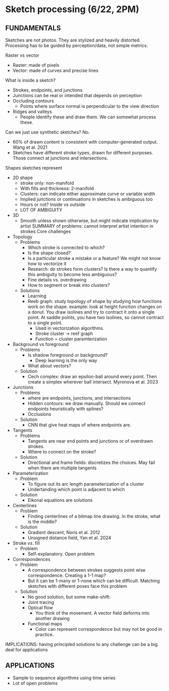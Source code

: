 # Sketch processing (6/22, 2PM)

## FUNDAMENTALS
Sketches are not photos. They are stylized and heavily distorted. Processing has to be guided by perception/data, not simple metrics.

Raster vs vector
- Raster: made of pixels
- Vector: made of curves and precise lines

What is inside a sketch?
- Strokes, endpoints, and junctions
- Junctions can be real or intended that depends on perception
- Occluding contours
    - Points where surface normal is perpendicular to the view direction
- Ridges and valleys
    - People identify these and draw them. We can somewhat process these.

Can we just use synthetic sketches? No.
- 60% of drawn content is consistent with computer-generated output. Wang et al. 2021
- Sketches have different stroke types, drawn for different purposes. Those connect at junctions and intersections. 

Shapes sketches represent
- 2D shape
    - stroke only: non-manifold
    - With fills and thickness: 2-manifold
    - Clusters: can indicate either approximate curve or variable width
    - Implied junctions or continuations in sketches is ambiguous too
    - Hours or not? Inside vs outside
    - LOT OF AMBIGUITY
- 3D
    - Smooth unless shown otherwise, but might indicate implication by artist
SUMMARY of problems: cannot interpret artist intention in strokes
Core challenges
- Topology
    - Problems
        - Which stroke is connected to which? 
        - Is the shape closed?
        - Is a particular stroke a mistake or a feature? We might not know how to vectorize it
        - Research: do strokes form clusters? Is there a way to quantify this ambiguity to become less ambiguous?
        - Fine details vs. overdrawing
        - How to segment or break into clusters?
    - Solutions
        - Learning
        - Reeb graph: study topology of shape by studying how functions work on the shape. example: look at height function changes on a donut. You draw isolines and try to contract it onto a single point. At saddle points, you have two isolines, so cannot contract to a single point. 
            - Used in vectorization algorithms.
            - Stroke cluster -> reef graph
            - Function = cluster paramterization
- Background vs foreground
    - Problems
        - Is shadow foreground or background?
            - Deep learning is the only way
        - What about vectors?
    - Solution
        - Cech complex: draw an epsilon-ball around every point. Then create a simplex wherever ball intersect. Myronova et al. 2023
- Junctions
    - Problems
        - where are endpoints, junctions, and intersections
        - Hidden contours: we draw manually. Should we connect endpoints heuristically with splines?
        - Occlusions
    - Solution
        - CNN that give heat maps of where endpoints are.
- Tangents
    - Problems
        - Tangents are near end points and junctions or of overdrawn strokes.
        - Where to connect on the stroke?
    - Solution
        - Directional and frame fields: discretizes the choices. May fail when there are multiple tangents
- Parameterization
    - Problem
        - To figure out its arc length parameterization of a cluster
        - Undertanding which point is adjacent to which
    - Solution
        - Eikonal equations are solutions
- Centerlines
    - Problem
        - Finding centerlines of a bitmap line drawing. In the stroke, what is the middle?
    - Solution
        - Gradient descent, Noris et al. 2012
        - Unsigned distance field, Yan et al. 2024
- Stroke vs. fill
    - Problem
        - Self-explanatory. Open problem
- Correspondences
    - Problem
        - A correspondence between strokes suggests point wise correspondence. Creating a 1-1 map?
        - But it can be 1-many or 1-none which can be difficult. Matching sketches with different poses face this problem
    - Solution
        - No good solution, but some make-shift:
        - Joint tracing
        - Optical flow
            - You think of the movement. A vector field deforms into another drawing
        - Functional maps
            - Color can represent correspondence but may not be good in practice. 

IMPLICATIONS: having principled solutions to any challenge can be a big deal for applications

## APPLICATIONS
- Sample to sequence algorithms using time series 
- Lot of open problems
